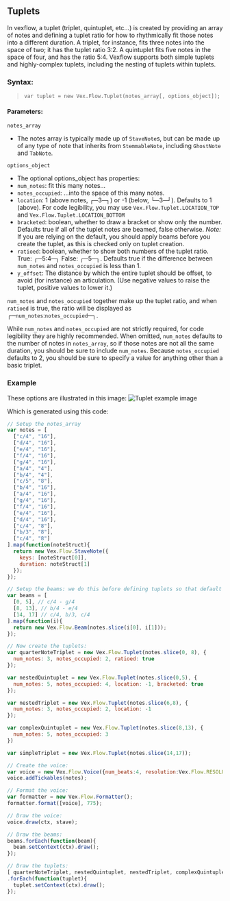 ## Tuplets

In vexflow, a tuplet (triplet, quintuplet, etc...) is created by providing an array of notes and defining a tuplet ratio for how to rhythmically fit those notes into a different duration. A triplet, for instance, fits three notes into the space of two; it has the tuplet ratio 3:2. A quintuplet fits five notes in the space of four, and has the ratio 5:4. Vexflow supports both simple tuplets and highly-complex tuplets, including the nesting of tuplets within tuplets.

### Syntax:
> `var tuplet = new Vex.Flow.Tuplet(notes_array[, options_object]);`

#### Parameters:
`notes_array`
 * The notes array is typically made up of `StaveNote`s, but can be made up of any type of note that inherits from `StemmableNote`, including `GhostNote` and `TabNote`.

`options_object`
 * The optional options_object has properties:
  * `num_notes`: fit this many notes...
  * `notes_occupied`: ...into the space of this many notes.
  * `location`: 1 (above notes, ┌─3─┐) or -1 (below, └─3─┘). Defaults to 1 (above).
    For code legibility, you may use `Vex.Flow.Tuplet.LOCATION_TOP` and `Vex.Flow.Tuplet.LOCATION_BOTTOM`
  * `bracketed`: boolean, whether to draw a bracket or show only the number. Defaults true if all of the tuplet notes are beamed, false otherwise. _Note:_ If you are relying on the default, you should apply beams before you create the tuplet, as this is checked only on tuplet creation.
  * `ratioed`: boolean, whether to show both numbers of the tuplet ratio. True: ┌─5:4─┐ False: ┌─5─┐. Defaults true if the difference between `num_notes` and `notes_occupied` is less than 1.
  * `y_offset`: The distance by which the entire tuplet should be offset, to avoid (for instance) an articulation. (Use negative values to raise the tuplet, positive values to lower it.)

`num_notes` and `notes_occupied` together make up the tuplet ratio, and when `ratioed` is true, the ratio will be displayed as ┌─`num_notes`:`notes_occupied`─┐.

While `num_notes` and `notes_occupied` are not strictly required, for code legibility they are highly recommended. When omitted, `num_notes` defaults to the number of notes in `notes_array`, so if those notes are not all the same duration, you should be sure to include `num_notes`. Because `notes_occupied` defaults to 2, you should be sure to specify a value for anything other than a basic triplet.

### Example
These options are illustrated in this image:
![Tuplet example image](http://s22.postimg.org/7ipvuu4up/Screen_Shot_2016_03_21_at_4_08_19_PM.png)

Which is generated using this code:
```javascript
// Setup the notes_array
var notes = [
  ["c/4", "16"],
  ["d/4", "16"],
  ["e/4", "16"],
  ["f/4", "16"],
  ["g/4", "16"],
  ["a/4", "4"],
  ["b/4", "4"],
  ["c/5", "8"],
  ["b/4", "16"],
  ["a/4", "16"],
  ["g/4", "16"],
  ["f/4", "16"],
  ["e/4", "16"],
  ["d/4", "16"],
  ["c/4", "8"],
  ["b/3", "8"],
  ["c/4", "8"]
].map(function(noteStruct){
  return new Vex.Flow.StaveNote({
    keys: [noteStruct[0]], 
    duration: noteStruct[1]
  });
});

// Setup the beams: we do this before defining tuplets so that default bracketing will work.
var beams = [
  [0, 5], // c/4 - g/4
  [8, 13], // b/4 - e/4
  [14, 17] // c/4, b/3, c/4
].map(function(i){
  return new Vex.Flow.Beam(notes.slice(i[0], i[1]));
});

// Now create the tuplets:
var quarterNoteTriplet = new Vex.Flow.Tuplet(notes.slice(0, 8), {
  num_notes: 3, notes_occupied: 2, ratioed: true
});

var nestedQuintuplet = new Vex.Flow.Tuplet(notes.slice(0,5), {
  num_notes: 5, notes_occupied: 4, location: -1, bracketed: true
});

var nestedTriplet = new Vex.Flow.Tuplet(notes.slice(6,8), {
  num_notes: 3, notes_occupied: 2, location: -1
});

var complexQuintuplet = new Vex.Flow.Tuplet(notes.slice(8,13), {
  num_notes: 5, notes_occupied: 3
})

var simpleTriplet = new Vex.Flow.Tuplet(notes.slice(14,17));

// Create the voice:
var voice = new Vex.Flow.Voice({num_beats:4, resolution:Vex.Flow.RESOLUTION})
voice.addTickables(notes);

// Format the voice:
var formatter = new Vex.Flow.Formatter();
formatter.format([voice], 775);

// Draw the voice:
voice.draw(ctx, stave);

// Draw the beams:
beams.forEach(function(beam){
  beam.setContext(ctx).draw();
});

// Draw the tuplets:
[ quarterNoteTriplet, nestedQuintuplet, nestedTriplet, complexQuintuplet, simpleTriplet ]
.forEach(function(tuplet){
  tuplet.setContext(ctx).draw();
});
```